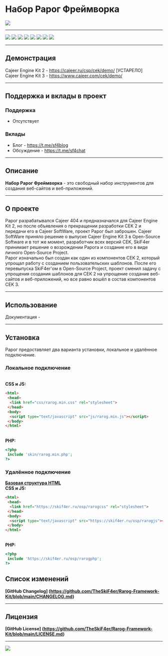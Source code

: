 # Набор Рарог Фреймворка
![](https://i.ibb.co/gDQZchj/sizzling-red-designify.png)
____
![](https://img.shields.io/badge/downloads-0-green)
![](https://img.shields.io/badge/made%20by-skif4er-blue)
![](https://img.shields.io/badge/software-open--source-yellowgreen)
![](https://img.shields.io/github/issues/TheSkiF4er/Rarog-Framework-Kit)
![](https://img.shields.io/github/forks/TheSkiF4er/Rarog-Framework-Kit)
![](https://img.shields.io/github/stars/TheSkiF4er/Rarog-Framework-Kit)
![](https://img.shields.io/badge/donations-0₿-red)
![](https://img.shields.io/badge/license-cc%20by--sa%204.0-brightgreen)
____
## Демонстрация
Cajeer Engine Kit 2 - https://cajeer.ru/csp/cek/demo/ [УСТАРЕЛО]
<br>Cajeer Engine Kit 3 - https://www.cajeer.com/cek/demo/
____
## Поддержка и вклады в проект
### Поддержка
* Отсутствует
### Вклады
* Блог - https://t.me/sf4blog
* Обсуждение - https://t.me/sf4chat
____
## Описание
**Набор Рарог Фреймворка** - это свободный набор инструментов для создания веб-сайтов и веб-приложений.
____
## О проекте
Рарог разрабатывался Cajeer 404 и предназначался для Cajeer Engine Kit 2, но после объявления о прекращении разработки CEK 2 и передачи его в Cajeer SoftWare, проект Рарог был заброшен. Cajeer SoftWare приняло решение о выпуске Cajeer Engine Kit 3 в Open-Source Software и в тот же момент, разработчик всех версий CEK, SkiF4er принимает решение о возрождении Рарога и создание его в виде личного Open-Source Project.
<br>Рарог изначально был создан как один из компонентов CEK 2, который упрощал работу с созданием пользовательских шаблонов. После его перевыпуска SkiF4er'ом в Open-Source Project, проект сменил задачу с упрощения создания шаблонов для CEK 2 на упрощение создание веб-сайтов и веб-приложений, но все равно вошёл в состав компонентов CEK 3.
____
## Использование
Документация - 
____
## Установка
Рарог предоставляет два варианта установки, локальное и удалённое подключение.
### Локальное подключение
<br>**CSS и JS:**
```html
<html>
 <head>
  <link href="css/rarog.min.css" rel="stylesheet">
 </head>
 <body>
  <script type="text/javascript" src="js/rarog.min.js"></script>
 </body>
</html>
```
<br>**PHP:**
```php
<?php
 include 'skin/rarog.min.php';
?>
```
### Удалённое подключение
**[Базовая структура HTML](https://github.com/TheSkiF4er/Rarog-Framework-Kit/blob/main/rarog.html)**
<br>**CSS и JS:**
```html
<html>
 <head>
  <link href="https://skif4er.ru/osp/rarogcss" rel="stylesheet">
 </head>
 <body>
  <script type="text/javascript" src="https://skif4er.ru/osp/rarogjs"></script>
 </body>
</html>
```
<br>**PHP:**
```php
<?php
 include 'https://skif4er.ru/osp/rarogphp';
?>
```
## Список изменений
**[GitHub Changelog] (https://github.com/TheSkiF4er/Rarog-Framework-Kit/blob/main/CHANGELOG.md)**
____
## Лицензия
**[GitHub License] (https://github.com/TheSkiF4er/Rarog-Framework-Kit/blob/main/LICENSE.md)**
____
![](https://github-readme-stats.vercel.app/api?username=theskif4er)
